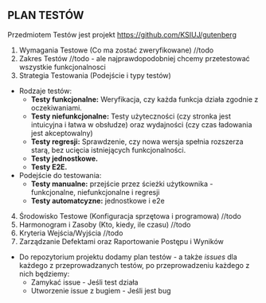 ## PLAN TESTÓW
Przedmiotem Testów jest projekt https://github.com/KSIUJ/gutenberg 

1) Wymagania Testowe (Co ma zostać zweryfikowane)
//todo
2) Zakres Testów 
//todo - ale najprawdopodobniej chcemy przetestować wszystkie funkcjonalnosci
3) Strategia Testowania (Podejście i typy testów)
- Rodzaje testów:
  - **Testy funkcjonalne:** Weryfikacja, czy każda funkcja działa zgodnie z oczekiwaniami.
  - **Testy niefunkcjonalne:** Testy użyteczności (czy stronka jest intuicyjna i łatwa w obsłudze) oraz wydajności (czy czas ładowania jest akceptowalny)
  - **Testy regresji:** Sprawdzenie, czy nowa wersja spełnia rozszerza starą, bez ucięcia istniejących funkcjonalności.
  - **Testy jednostkowe.**
  - **Testy E2E.**
- Podejście do testowania: 
  - **Testy manualne:** przejście przez ścieżki użytkownika - funkcjonalne, niefunkcjonalne i regresji
  - **Testy automatcyzne:** jednostkowe i e2e
4) Środowisko Testowe (Konfiguracja sprzętowa i programowa)
//todo
5) Harmonogram i Zasoby (Kto, kiedy, ile czasu)
//todo
6) Kryteria Wejścia/Wyjścia
//todo
7) Zarządzanie Defektami oraz Raportowanie Postępu i Wyników
- Do repozytorium projektu dodamy plan testów - a także *issues* dla każdego z przeprowadzanych testów, po przeprowadzeniu każdego z nich będziemy:
  - Zamykać issue - Jeśli test działa
  - Utworzenie issue z bugiem - Jeśli jest bug
